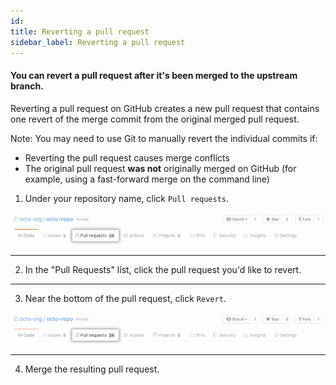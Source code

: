 ```yaml
---
id: 
title: Reverting a pull request
sidebar_label: Reverting a pull request
---
```


<!-- Reverting a pull request -->

#### You can revert a pull request after it's been merged to the upstream branch.

Reverting a pull request on GitHub creates a new pull request that contains one revert of the merge commit from the original merged pull request.

Note: You may need to use Git to manually revert the individual commits if:

- Reverting the pull request causes merge conflicts
- The original pull request **was not** originally merged on GitHub (for example, using a fast-forward merge on the command line)


1. Under your repository name, click  `Pull requests`.

<!-- [IMG]
repo-tabs-pull-requests (1) -->

![xxx](https://raw.githubusercontent.com/ChickenKyiv/awesome-git-article/master/img/PR/repo-tabs-pull-requests.png)

---


2. In the "Pull Requests" list, click the pull request you'd like to revert.

---


3. Near the bottom of the pull request, click `Revert`.

<!-- [IMG]
repo-tabs-pull-requests (1) -->

![xxx](https://raw.githubusercontent.com/ChickenKyiv/awesome-git-article/master/img/PR/repo-tabs-pull-requests.png)

---


4. Merge the resulting pull request.



<!-- https://help.github.com/en/articles/reverting-a-pull-request -->
